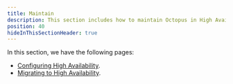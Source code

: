 ```yaml
---
title: Maintain
description: This section includes how to maintain Octopus in High Availability
position: 40
hideInThisSectionHeader: true
---
```


In this section, we have the following pages:

- [Configuring High Availability](/docs/administration/high-availability/maintain/maintain-high-availability-nodes.md).
- [Migrating to High Availability](/docs/administration/high-availability/maintain/registering-polling-tentacles.md).
